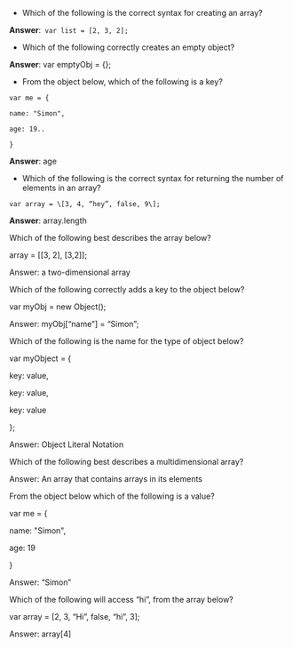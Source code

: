 * Which of the following is the correct syntax for creating an array?


**Answer**:` var list = [2, 3, 2];`

- Which of the following correctly creates an empty object?

**Answer**: var emptyObj = {};

- From the object below, which of the following is a key?

```
var me = {

name: "Simon",

age: 19..

}
```
**Answer**: age

- Which of the following is the correct syntax for returning the number of elements in an array?

```var array = \[3, 4, “hey”, false, 9\];```

**Answer**: array.length

Which of the following best describes the array below?

array = \[\[3, 2\], \[3,2\]\];

Answer: a two-dimensional array

Which of the following correctly adds a key to the object below?

var myObj = new Object\(\);

Answer: myObj\[“name”\] = “Simon”;

Which of the following is the name for the type of object below?

var myObject = {

key: value,

key: value,

key: value

};

Answer: Object Literal Notation

Which of the following best describes a multidimensional array?

Answer: An array that contains arrays in its elements

From the object below which of the following is a value?

var me = {

name: "Simon",

age: 19

}

Answer: “Simon”

Which of the following will access “hi”, from the array below?

var array = \[2, 3, “Hi”, false, “hi”, 3\];

Answer: array\[4\]


